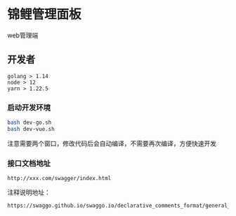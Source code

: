 # 锦鲤管理面板

web管理端

## 开发者

    golang > 1.14
    node > 12
    yarn > 1.22.5

### 启动开发环境

```bash
bash dev-go.sh
bash dev-vue.sh
```

注意需要两个窗口，修改代码后会自动编译，不需要再次编译，方便快速开发

### 接口文档地址

    http://xxx.com/swagger/index.html

注释说明地址：

    https://swaggo.github.io/swaggo.io/declarative_comments_format/general_api_info.html
